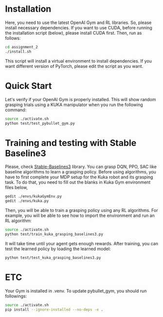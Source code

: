 # Installation
Here, you need to use the latest OpenAI Gym and RL libraries. So, please install necessary dependencies. If you want to use CUDA, before running the installation script (below), please install CUDA first. Then, run as follows:

~~~~bash
cd assignment_2
./install.sh
~~~~

This script will install a virtual environment to install dependencies. If you want different version of PyTorch, please edit the script as you want. 

# Quick Start
Let's verify if your OpenAI Gym is properly installed. This will show random grasping trials using a KUKA manipulator when you run the following command:
~~~~bash
source ./activate.sh
python test/test_pybullet_gym.py
~~~~

# Training and testing with Stable Baseline3
Please, check [Stable-Baselines3](https://stable-baselines3.readthedocs.io) library. You can grasp DQN, PPO, SAC like baseline algorithms to learn a grasping policy. Before using algorithms, you have to first complete your MDP setup for the Kuka robot and its grasping task. To do that, you need to fill out the blanks in Kuka Gym environment files below, 
~~~~bash
gedit ./envs/kukaGymEnv.py
gedit ./envs/kuka.py
~~~~

Then, you will be able to train a grasping policy using any RL algorithms. For example, you will be able to see how to import the environment and run an RL algorithm:
~~~~bash
source ./activate.sh
python test/train_kuka_grasping_baselines3.py
~~~~
It will take time until your agent gets enough rewards. After training, you can test the learned policy by loading the learned model:
~~~~bash
python test/test_kuka_grasping_baselines3.py
~~~~



# ETC
Your Gym is installed in .venv. To update pybullet_gym, you should run followings:
~~~~bash
source ./activate.sh
pip install --ignore-installed --no-deps -e .
~~~~
